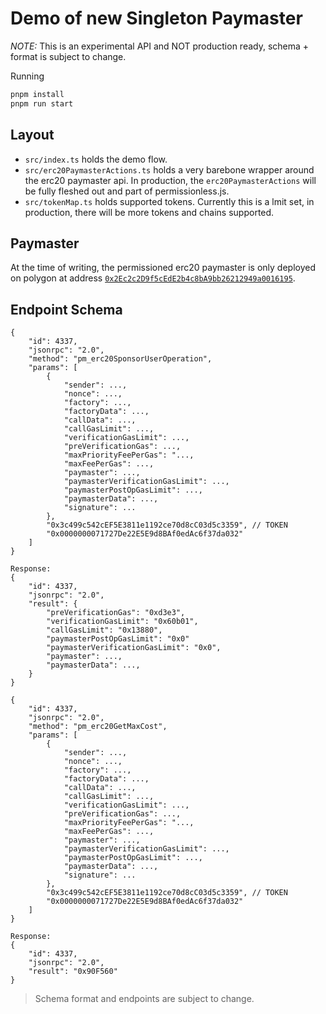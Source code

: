 # Demo of new Singleton Paymaster

*NOTE:* This is an experimental API and NOT production ready, schema + format is subject to change.

Running

```bash
pnpm install
pnpm run start
```

## Layout

- `src/index.ts` holds the demo flow.
- `src/erc20PaymasterActions.ts` holds a very barebone wrapper around the erc20 paymaster api. In production, the `erc20PaymasterActions` will be fully fleshed out and part of permissionless.js.
- `src/tokenMap.ts` holds supported tokens. Currently this is a lmit set, in production, there will be more tokens and chains supported.

## Paymaster

At the time of writing, the permissioned erc20 paymaster is only deployed on polygon at address [`0x2Ec2c2D9f5cEdE2b4c8bA9bb26212949a0016195`](https://polygonscan.com/address/0x2Ec2c2D9f5cEdE2b4c8bA9bb26212949a0016195).

## Endpoint Schema

```
{
    "id": 4337,
    "jsonrpc": "2.0",
    "method": "pm_erc20SponsorUserOperation",
    "params": [
        {
            "sender": ...,
            "nonce": ...,
            "factory": ...,
            "factoryData": ...,
            "callData": ...,
            "callGasLimit": ...,
            "verificationGasLimit": ...,
            "preVerificationGas": ...,
            "maxPriorityFeePerGas": "...,
            "maxFeePerGas": ...,
            "paymaster": ...,
            "paymasterVerificationGasLimit": ...,
            "paymasterPostOpGasLimit": ...,
            "paymasterData": ...,
            "signature": ...
        },
        "0x3c499c542cEF5E3811e1192ce70d8cC03d5c3359", // TOKEN
        "0x0000000071727De22E5E9d8BAf0edAc6f37da032"
    ]
}

Response:
{
    "id": 4337,
    "jsonrpc": "2.0",
    "result": {
        "preVerificationGas": "0xd3e3",
        "verificationGasLimit": "0x60b01",
        "callGasLimit": "0x13880",
        "paymasterPostOpGasLimit": "0x0"
        "paymasterVerificationGasLimit": "0x0",
        "paymaster": ...,
        "paymasterData": ...,
    }
}
```

```
{
    "id": 4337,
    "jsonrpc": "2.0",
    "method": "pm_erc20GetMaxCost",
    "params": [
        {
            "sender": ...,
            "nonce": ...,
            "factory": ...,
            "factoryData": ...,
            "callData": ...,
            "callGasLimit": ...,
            "verificationGasLimit": ...,
            "preVerificationGas": ...,
            "maxPriorityFeePerGas": "...,
            "maxFeePerGas": ...,
            "paymaster": ...,
            "paymasterVerificationGasLimit": ...,
            "paymasterPostOpGasLimit": ...,
            "paymasterData": ...,
            "signature": ...
        },
        "0x3c499c542cEF5E3811e1192ce70d8cC03d5c3359", // TOKEN
        "0x0000000071727De22E5E9d8BAf0edAc6f37da032"
    ]
}

Response:
{
    "id": 4337,
    "jsonrpc": "2.0",
    "result": "0x90F560"
}
```

> Schema format and endpoints are subject to change.

